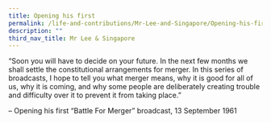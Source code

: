 ```yaml
---
title: Opening his first
permalink: /life-and-contributions/Mr-Lee-and-Singapore/Opening-his-first
description: ""
third_nav_title: Mr Lee & Singapore
---
```

“Soon you will have to decide on your future. In the next few months we shall settle the constitutional arrangements for merger. In this series of broadcasts, I hope to tell you what merger means, why it is good for all of us, why it is coming, and why some people are deliberately creating trouble and difficulty over it to prevent it from taking place.” 

– Opening his first “Battle For Merger” broadcast, 13 September 1961